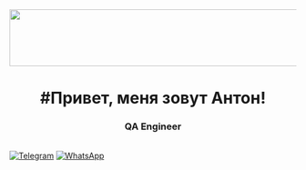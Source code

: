 <img align="center" src="https://user-images.githubusercontent.com/74038190/240906093-9be4d344-6782-461a-b5a6-32a07bf7b34e.gif"  width="800" height="100">
<h1 align="center">#Привет, меня зовут Антон!</a> 

<h3 align="center">QA Engineer</h3>




 \
[![Telegram](https://img.shields.io/badge/Telegram-2CA5E0?style=for-the-badge&logo=telegram&logoColor=white)](https://t.me/ansparkhomenko)
[![WhatsApp](https://img.shields.io/badge/WhatsApp-25D366?style=for-the-badge&logo=whatsapp&logoColor=white)](https://api.whatsapp.com/send?phone=79255286796)
